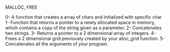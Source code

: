 MALLOC, FREE

0- A function that creates a array of chars and initialized with specific char
1- Function that returns a pointer to a newly allocated space in memory, which
  contains a copy of the string given as a parameter.
2- Concatenates two strings.
3- Returns a pointer to a 2 dimensional array of integers.
4- Frees a 2 dimensional grid previously created by your alloc_grid function.
5- Concatenates all the arguments of your program.